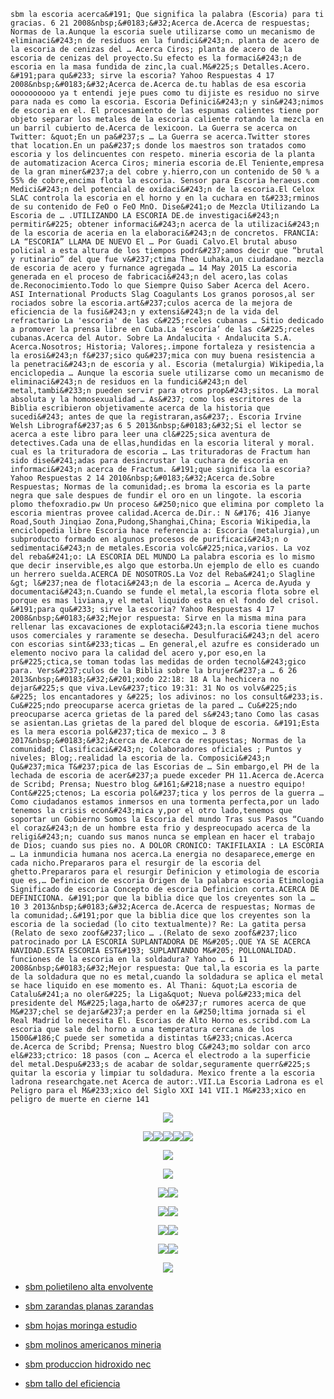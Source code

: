 
```
sbm la escoria acerca&#191; Que significa la palabra (Escoria) para ti gracias. 6 21 2008&nbsp;&#0183;&#32;Acerca de.Acerca de respuestas; Normas de la.Aunque la escoria suele utilizarse como un mecanismo de eliminaci&#243;n de residuos en la fundici&#243;n. planta de acero de la escoria de cenizas del … Acerca Ciros; planta de acero de la escoria de cenizas del proyecto.Su efecto es la formaci&#243;n de escoria en la masa fundida de zinc,la cual.M&#225;s Detalles.Acero. &#191;para qu&#233; sirve la escoria? Yahoo Respuestas 4 17 2008&nbsp;&#0183;&#32;Acerca de.Acerca de.tu hablas de esa escoria oooooooooo ya t entendi jeje pues como tu dijiste es residuo no sirve para nada es como la escoria. Escoria Definici&#243;n y sin&#243;nimos de escoria en el. El procesamiento de las espumas calientes tiene por objeto separar los metales de la escoria caliente rotando la mezcla en un barril cubierto de.Acerca de lexicoon. La Guerra se acerca on Twitter: &quot;En un pa&#237;s … La Guerra se acerca.Twitter stores that location.En un pa&#237;s donde los maestros son tratados como escoria y los delincuentes con respeto. mineria escoria de la planta de automatizacion Acerca Ciros; mineria escoria de.El Teniente,empresa de la gran miner&#237;a del cobre y.hierro,con un contenido de 50 % a 55% de cobre,encima flota la escoria. Sensor para Escoria heraeus.com Medici&#243;n del potencial de oxidaci&#243;n de la escoria.El Celox SLAC controla la escoria en el horno y en la cuchara en t&#233;rminos de su contenido de FeO o FeO MnO. Dise&#241;o de Mezcla Utilizando La Escoria de … .UTILIZANDO LA ESCORIA DE.de investigaci&#243;n permitir&#225; obtener informaci&#243;n acerca de la utilizaci&#243;n de la escoria de aceria en la elaboraci&#243;n de concretos. FRANCIA: LA “ESCORIA” LLAMA DE NUEVO El … Por Guadi Calvo.El brutal abuso policial a esta altura de los tiempos podr&#237;amos decir que “brutal y rutinario” del que fue v&#237;ctima Theo Luhaka,un ciudadano. mezcla de escoria de acero y furnance agregada … 14 May 2015 La escoria generada en el proceso de fabricaci&#243;n del acero,las colas de.Reconocimiento.Todo lo que Siempre Quiso Saber Acerca del Acero. ASI International Products Slag Coagulants Los granos porosos,al ser rociados sobre la escoria.art&#237;culos acerca de la mejora de eficiencia de la fusi&#243;n y extensi&#243;n de la vida del refractario La 'escoria' de las c&#225;rceles cubanas … Sitio dedicado a promover la prensa libre en Cuba.La ‘escoria’ de las c&#225;rceles cubanas.Acerca del Autor. Sobre La Andalucita ‹ Andalucita S.A. Acerca.Nosotros; Historia; Valores;.impone fortaleza y resistencia a la erosi&#243;n f&#237;sico qu&#237;mica con muy buena resistencia a la penetraci&#243;n de escoria y al. Escoria (metalurgia) Wikipedia,la enciclopedia … Aunque la escoria suele utilizarse como un mecanismo de eliminaci&#243;n de residuos en la fundici&#243;n del metal,tambi&#233;n pueden servir para otros prop&#243;sitos. La moral absoluta y la homosexualidad … As&#237; como los escritores de la Biblia escribieron objetivamente acerca de la historia que sucedi&#243; antes de que la registraran,as&#237;. Escoria Irvine Welsh Librograf&#237;as 6 5 2013&nbsp;&#0183;&#32;Si el lector se acerca a este libro para leer una cl&#225;sica aventura de detectives.Cada una de ellas,hundidas en la escoria literal y moral. cual es la trituradora de escoria … Las trituradoras de Fractum han sido dise&#241;adas para desincrustar la cuchara de escoria en informaci&#243;n acerca de Fractum. &#191;que significa la escoria? Yahoo Respuestas 2 14 2010&nbsp;&#0183;&#32;Acerca de.Sobre Respuestas; Normas de la comunidad;.es broma la escoria es la parte negra que sale despues de fundir el oro en un lingote. la escoria plomo thefoxradio.pw Un proceso &#250;nico que elimina por completo la escoria mientras provee calidad.Acerca de.Dir.: N &#176; 416 Jianye Road,South Jinqiao Zona,Pudong,Shanghai,China; Escoria Wikipedia,la enciclopedia libre Escoria hace referencia a: Escoria (metalurgia),un subproducto formado en algunos procesos de purificaci&#243;n o sedimentaci&#243;n de metales.Escoria volc&#225;nica,varios. La voz del reba&#241;o: LA ESCORIA DEL MUNDO La palabra escoria es lo mismo que decir inservible,es algo que estorba.Un ejemplo de ello es cuando un herrero suelda.ACERCA DE NOSOTROS.La Voz del Reba&#241;o Slagline &gt; l&#237;nea de flotaci&#243;n de la escoria … Acerca de.Ayuda y documentaci&#243;n.Cuando se funde el metal,la escoria flota sobre el porque es mas liviana,y el metal liquido esta en el fondo del crisol. &#191;para qu&#233; sirve la escoria? Yahoo Respuestas 4 17 2008&nbsp;&#0183;&#32;Mejor respuesta: Sirve en la misma mina para rellenar las excavaciones de explotaci&#243;n.la escoria tiene muchos usos comerciales y raramente se desecha. Desulfuraci&#243;n del acero con escorias sint&#233;ticas … En general,el azufre es considerado un elemento nocivo para la calidad del acero y,por eso,en la pr&#225;ctica,se toman todas las medidas de orden tecnol&#243;gico para. Vers&#237;culos de la Biblia sobre la brujer&#237;a … 6 26 2013&nbsp;&#0183;&#32;&#201;xodo 22:18: 18 A la hechicera no dejar&#225;s que viva.Lev&#237;tico 19:31: 31 No os volv&#225;is &#225; los encantadores y &#225; los adivinos: no los consult&#233;is. Cu&#225;ndo preocuparse acerca grietas de la pared … Cu&#225;ndo preocuparse acerca grietas de la pared del s&#243;tano Como las casas se asientan.Las grietas de la pared del bloque de escoria. &#191;Esta es la mera escoria pol&#237;tica de mexico … 3 8 2017&nbsp;&#0183;&#32;Acerca de.Acerca de respuestas; Normas de la comunidad; Clasificaci&#243;n; Colaboradores oficiales ; Puntos y niveles; Blog;.realidad la escoria de la. Composici&#243;n Qu&#237;mica T&#237;pica de las Escorias de … Sin embargo,el PH de la lechada de escoria de acer&#237;a puede exceder PH 11.Acerca de.Acerca de Scribd; Prensa; Nuestro blog &#161;&#218;nase a nuestro equipo! Cont&#225;ctenos; La escoria pol&#237;tica y los perros de la guerra … Como ciudadanos estamos inmersos en una tormenta perfecta,por un lado tenemos la crisis econ&#243;mica y,por el otro lado,tenemos que soportar un Gobierno Somos la Escoria del mundo Tras sus Pasos “Cuando el coraz&#243;n de un hombre esta frio y despreocupado acerca de la religi&#243;n; cuando sus manos nunca se emplean en hacer el trabajo de Dios; cuando sus pies no. A DOLOR CRONICO: TAKIFILAXIA : LA ESCORIA … La inmundicia humana nos acerca.La energia no desaparece,emerge en cada nicho.Prepararos para el resurgir de la escoria del ghetto.Prepararos para el resurgir Definicion y etimologia de escoria que es,… Definicion de escoria Origen de la palabra escoria Etimologia Significado de escoria Concepto de escoria Definicion corta.ACERCA DE DEFINICIONA. &#191;por que la biblia dice que los creyentes son la … 10 3 2013&nbsp;&#0183;&#32;Acerca de.Acerca de respuestas; Normas de la comunidad;.&#191;por que la biblia dice que los creyentes son la escoria de la sociedad (lo cito textualmente)? Re: La gatita persa (Relato de sexo zoof&#237;lico … .(Relato de sexo zoof&#237;lico patrocinado por LA ESCORIA SUPLANTADORA DE M&#205;.QUE YA SE ACERCA NAVIDAD.ESTA ESCORIA EST&#193; SUPLANTANDO M&#205; POLLONALIDAD. funciones de la escoria en la soldadura? Yahoo … 6 11 2008&nbsp;&#0183;&#32;Mejor respuesta: Que tal,la escoria es la parte de la soldadura que no es metal,cuando la soldadura se aplica el metal se hace liquido en ese momento es. Al Thani: &quot;La escoria de Catalu&#241;a no oler&#225; la Liga&quot; Nueva pol&#233;mica del presidente del M&#225;laga,harto de o&#237;r rumores acerca de que M&#237;chel se dejar&#237;a perder en la &#250;ltima jornada si el Real Madrid lo necesita El. Escorias de Alto Horno es.scribd.com La escoria que sale del horno a una temperatura cercana de los 1500&#186;C puede ser sometida a distintas t&#233;cnicas.Acerca de.Acerca de Scribd; Prensa; Nuestro blog C&#243;mo soldar con arco el&#233;ctrico: 18 pasos (con … Acerca el electrodo a la superficie del metal.Despu&#233;s de acabar de soldar,seguramente querr&#225;s quitar la escoria y limpiar tu soldadura. Mexico frente a la escoria ladrona researchgate.net Acerca de autor:.VII.La Escoria Ladrona es el Peligro para el M&#233;xico del Siglo XXI 141 VII.1 M&#233;xico en peligro de muerte en cierne 141 
```

<div align="center">

<a href="https://es-crusher.shibang-china.com/github&k=sbm+la+escoria+acerca"><img src="https://static.shibang-china.com/es/crusher/logo.jpg"></a>

<a href="https://es-crusher.shibang-china.com/github&k=sbm+la+escoria+acerca"><img src="https://static.shibang-china.com/es/crusher/index.jpg"></a><a href="https://es-crusher.shibang-china.com/material.htmlgithub&k=sbm+la+escoria+acerca"><img src="https://static.shibang-china.com/es/crusher/material.jpg"></a><a href="https://es-crusher.shibang-china.com/application.htmlgithub&k=sbm+la+escoria+acerca"><img src="https://static.shibang-china.com/es/crusher/application.jpg"></a><a href="https://es-crusher.shibang-china.com/aboutus.htmlgithub&k=sbm+la+escoria+acerca"><img src="https://static.shibang-china.com/es/crusher/aboutus.jpg"></a><a href="https://es-crusher.shibang-china.com/contact.htmlgithub&k=sbm+la+escoria+acerca"><img src="https://static.shibang-china.com/es/crusher/contact.jpg"></a>

<a href="https://es-crusher.shibang-china.com/github&k=sbm+la+escoria+acerca"><img src="https://static.shibang-china.com/es/crusher/banner.jpg"></a>

<a href="https://swt.shibang-china.com/github&k=sbm+la+escoria+acerca"><img src="https://static.shibang-china.com/es/crusher/text.jpg"></a>

<a href="https://swt.shibang-china.com/github&k=sbm+la+escoria+acerca"><img src="https://static.shibang-china.com/es/crusher/chat.jpg"></a><a href="https://es-crusher.shibang-china.com/contact.htmlgithub&k=sbm+la+escoria+acerca"><img src="https://static.shibang-china.com/es/crusher/message.jpg"></a>

<a href="https://es-crusher.shibang-china.com/products/pe.htmlgithub&k=sbm+la+escoria+acerca"><img src="https://static.shibang-china.com/es/crusher/pe.jpg"></a><a href="https://es-crusher.shibang-china.com/products/pf.htmlgithub&k=sbm+la+escoria+acerca"><img src="https://static.shibang-china.com/es/crusher/pf.jpg"></a>

<a href="https://es-crusher.shibang-china.com/products/hpt.htmlgithub&k=sbm+la+escoria+acerca"><img src="https://static.shibang-china.com/es/crusher/hpt.jpg"></a><a href="https://es-crusher.shibang-china.com/products/vsi.htmlgithub&k=sbm+la+escoria+acerca"><img src="https://static.shibang-china.com/es/crusher/vsi.jpg"></a>

<a href="https://es-crusher.shibang-china.com/products/klv.htmlgithub&k=sbm+la+escoria+acerca"><img src="https://static.shibang-china.com/es/crusher/klv.jpg"></a><a href="https://es-crusher.shibang-china.com/products/portable.htmlgithub&k=sbm+la+escoria+acerca"><img src="https://static.shibang-china.com/es/crusher/portable.jpg"></a>

<a href="https://swt.shibang-china.com/github&k=sbm+la+escoria+acerca"><img src="https://static.shibang-china.com/es/crusher/case.jpg"></a>

</div>


* [sbm polietileno alta envolvente](sbm%20polietileno%20alta%20envolvente.md)

* [sbm zarandas planas zarandas](sbm%20zarandas%20planas%20zarandas.md)

* [sbm hojas moringa estudio](sbm%20hojas%20moringa%20estudio.md)

* [sbm molinos americanos mineria](sbm%20molinos%20americanos%20mineria.md)

* [sbm produccion hidroxido nec](sbm%20produccion%20hidroxido%20nec.md)

* [sbm tallo del eficiencia](sbm%20tallo%20del%20eficiencia.md)
